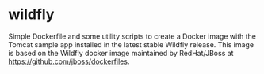 wildfly
=============

Simple Dockerfile and some utility scripts to create a Docker image with
the Tomcat sample app installed in the latest stable Wildfly release.
This image is based on the Wildfly docker image maintained by RedHat/JBoss
at https://github.com/jboss/dockerfiles.
